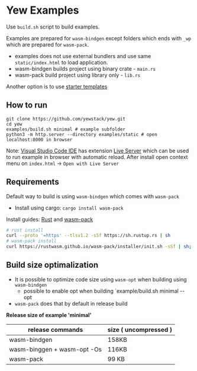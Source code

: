 # Yew Examples

Use `build.sh` script to build examples. 

Examples are prepared for `wasm-bindgen` except folders which ends with `_wp` which are prepared for `wasm-pack`.

- examples does not use external bundlers and use same `static/index.html` to load application.
- wasm-bindgen builds project using binary crate - `main.rs`
- wasm-pack build project using library only - `lib.rs`

Another option is to use [starter templates](https://yew.rs/docs/getting-started/starter-templates)


## How to run

```
git clone https://github.com/yewstack/yew.git
cd yew
examples/build.sh minimal # example subfolder
python3 -m http.server --directory examples/static # open localhost:8000 in browser
```


Note: [Visual Studio Code IDE](https://code.visualstudio.com/) has extension [Live Server](https://marketplace.visualstudio.com/items?itemName=ritwickdey.LiveServer) which can be used to run example in browser with automatic reload. After install open context menu on `index.html` -> `Open with Live Server`

## Requirements

Default way to build is using `wasm-bindgen` which comes with `wasm-pack`

- Install using cargo: `cargo install wasm-pack`

Install guides: [Rust](https://www.rust-lang.org/learn/get-started) and [wasm-pack](https://rustwasm.github.io/wasm-pack/installer/)

```bash
# rust install
curl --proto '=https' --tlsv1.2 -sSf https://sh.rustup.rs | sh
# wasm-pack install
curl https://rustwasm.github.io/wasm-pack/installer/init.sh -sSf | sh;
```

## Build size optimalization 

- It is possible to optimize code size using `wasm-opt` when building using `wasm-bindgen`
    - possible to enable opt when building `example/build.sh minimal --opt
- `wasm-pack` does that by default in release build

**Release size of example 'minimal'**

| release commands            | size ( uncompressed )
|---                          |---
| wasm-bindgen                | 158KB  
| wasm-binggen + wasm-opt -Os | 116KB 
| wasm-pack                   | 99 KB

